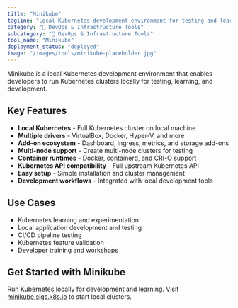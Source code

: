 ```yaml
---
title: "Minikube"
tagline: "Local Kubernetes development environment for testing and learning"
category: "🔧 DevOps & Infrastructure Tools"
subcategory: "🔧 DevOps & Infrastructure Tools"
tool_name: "Minikube"
deployment_status: "deployed"
image: "/images/tools/minikube-placeholder.jpg"
---
```

Minikube is a local Kubernetes development environment that enables developers to run Kubernetes clusters locally for testing, learning, and development.

## Key Features

- **Local Kubernetes** - Full Kubernetes cluster on local machine
- **Multiple drivers** - VirtualBox, Docker, Hyper-V, and more
- **Add-on ecosystem** - Dashboard, ingress, metrics, and storage add-ons
- **Multi-node support** - Create multi-node clusters for testing
- **Container runtimes** - Docker, containerd, and CRI-O support
- **Kubernetes API compatibility** - Full upstream Kubernetes API
- **Easy setup** - Simple installation and cluster management
- **Development workflows** - Integrated with local development tools

## Use Cases

- Kubernetes learning and experimentation
- Local application development and testing
- CI/CD pipeline testing
- Kubernetes feature validation
- Developer training and workshops

## Get Started with Minikube

Run Kubernetes locally for development and learning. Visit [minikube.sigs.k8s.io](https://minikube.sigs.k8s.io) to start local clusters.